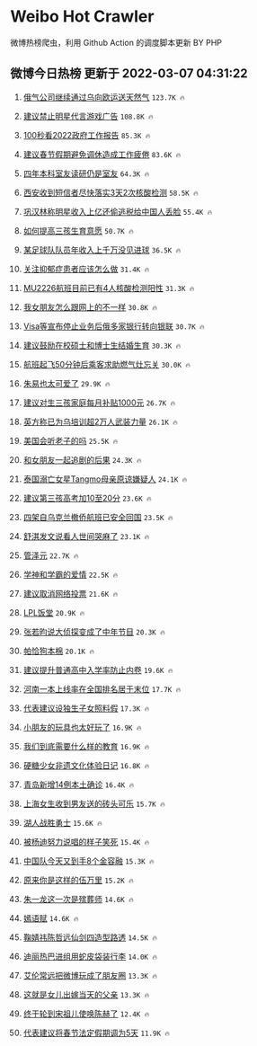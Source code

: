 # Weibo Hot Crawler 



微博热榜爬虫，利用 Github Action 的调度脚本更新 BY PHP 


## 微博今日热榜 更新于 2022-03-07 04:31:22 
1. [俄气公司继续通过乌向欧运送天然气](https://s.weibo.com/weibo?q=%23%E4%BF%84%E6%B0%94%E5%85%AC%E5%8F%B8%E7%BB%A7%E7%BB%AD%E9%80%9A%E8%BF%87%E4%B9%8C%E5%90%91%E6%AC%A7%E8%BF%90%E9%80%81%E5%A4%A9%E7%84%B6%E6%B0%94%23&Refer=top) `123.7K 🔥` 

1. [建议禁止明星代言游戏广告](https://s.weibo.com/weibo?q=%23%E5%BB%BA%E8%AE%AE%E7%A6%81%E6%AD%A2%E6%98%8E%E6%98%9F%E4%BB%A3%E8%A8%80%E6%B8%B8%E6%88%8F%E5%B9%BF%E5%91%8A%23&Refer=top) `108.8K 🔥` 

1. [100秒看2022政府工作报告](https://s.weibo.com/weibo?q=%23100%E7%A7%92%E7%9C%8B2022%E6%94%BF%E5%BA%9C%E5%B7%A5%E4%BD%9C%E6%8A%A5%E5%91%8A%23&Refer=top) `85.3K 🔥` 

1. [建议春节假期避免调休造成工作疲倦](https://s.weibo.com/weibo?q=%23%E5%BB%BA%E8%AE%AE%E6%98%A5%E8%8A%82%E5%81%87%E6%9C%9F%E9%81%BF%E5%85%8D%E8%B0%83%E4%BC%91%E9%80%A0%E6%88%90%E5%B7%A5%E4%BD%9C%E7%96%B2%E5%80%A6%23&Refer=top) `83.6K 🔥` 

1. [四年本科室友读研仍是室友](https://s.weibo.com/weibo?q=%23%E5%9B%9B%E5%B9%B4%E6%9C%AC%E7%A7%91%E5%AE%A4%E5%8F%8B%E8%AF%BB%E7%A0%94%E4%BB%8D%E6%98%AF%E5%AE%A4%E5%8F%8B%23&Refer=top) `64.3K 🔥` 

1. [西安收到短信者尽快落实3天2次核酸检测](https://s.weibo.com/weibo?q=%23%E8%A5%BF%E5%AE%89%E6%94%B6%E5%88%B0%E7%9F%AD%E4%BF%A1%E8%80%85%E5%B0%BD%E5%BF%AB%E8%90%BD%E5%AE%9E3%E5%A4%A92%E6%AC%A1%E6%A0%B8%E9%85%B8%E6%A3%80%E6%B5%8B%23&Refer=top) `58.5K 🔥` 

1. [巩汉林称明星收入上亿还偷逃税给中国人丢脸](https://s.weibo.com/weibo?q=%23%E5%B7%A9%E6%B1%89%E6%9E%97%E7%A7%B0%E6%98%8E%E6%98%9F%E6%94%B6%E5%85%A5%E4%B8%8A%E4%BA%BF%E8%BF%98%E5%81%B7%E9%80%83%E7%A8%8E%E7%BB%99%E4%B8%AD%E5%9B%BD%E4%BA%BA%E4%B8%A2%E8%84%B8%23&Refer=top) `55.4K 🔥` 

1. [如何提高三孩生育意愿](https://s.weibo.com/weibo?q=%23%E5%A6%82%E4%BD%95%E6%8F%90%E9%AB%98%E4%B8%89%E5%AD%A9%E7%94%9F%E8%82%B2%E6%84%8F%E6%84%BF%23&Refer=top) `50.7K 🔥` 

1. [某足球队队员年收入上千万没见进球](https://s.weibo.com/weibo?q=%23%E6%9F%90%E8%B6%B3%E7%90%83%E9%98%9F%E9%98%9F%E5%91%98%E5%B9%B4%E6%94%B6%E5%85%A5%E4%B8%8A%E5%8D%83%E4%B8%87%E6%B2%A1%E8%A7%81%E8%BF%9B%E7%90%83%23&Refer=top) `36.5K 🔥` 

1. [关注抑郁症患者应该怎么做](https://s.weibo.com/weibo?q=%23%E5%85%B3%E6%B3%A8%E6%8A%91%E9%83%81%E7%97%87%E6%82%A3%E8%80%85%E5%BA%94%E8%AF%A5%E6%80%8E%E4%B9%88%E5%81%9A%23&Refer=top) `31.4K 🔥` 

1. [MU2226航班目前已有4人核酸检测阳性](https://s.weibo.com/weibo?q=%23MU2226%E8%88%AA%E7%8F%AD%E7%9B%AE%E5%89%8D%E5%B7%B2%E6%9C%894%E4%BA%BA%E6%A0%B8%E9%85%B8%E6%A3%80%E6%B5%8B%E9%98%B3%E6%80%A7%23&Refer=top) `31.3K 🔥` 

1. [我女朋友怎么跟网上的不一样](https://s.weibo.com/weibo?q=%23%E6%88%91%E5%A5%B3%E6%9C%8B%E5%8F%8B%E6%80%8E%E4%B9%88%E8%B7%9F%E7%BD%91%E4%B8%8A%E7%9A%84%E4%B8%8D%E4%B8%80%E6%A0%B7%23&Refer=top) `30.8K 🔥` 

1. [Visa等宣布停止业务后俄多家银行转向银联](https://s.weibo.com/weibo?q=%23Visa%E7%AD%89%E5%AE%A3%E5%B8%83%E5%81%9C%E6%AD%A2%E4%B8%9A%E5%8A%A1%E5%90%8E%E4%BF%84%E5%A4%9A%E5%AE%B6%E9%93%B6%E8%A1%8C%E8%BD%AC%E5%90%91%E9%93%B6%E8%81%94%23&Refer=top) `30.7K 🔥` 

1. [建议鼓励在校硕士和博士生结婚生育](https://s.weibo.com/weibo?q=%23%E5%BB%BA%E8%AE%AE%E9%BC%93%E5%8A%B1%E5%9C%A8%E6%A0%A1%E7%A1%95%E5%A3%AB%E5%92%8C%E5%8D%9A%E5%A3%AB%E7%94%9F%E7%BB%93%E5%A9%9A%E7%94%9F%E8%82%B2%23&Refer=top) `30.3K 🔥` 

1. [航班起飞50分钟后乘客求助燃气灶忘关](https://s.weibo.com/weibo?q=%23%E8%88%AA%E7%8F%AD%E8%B5%B7%E9%A3%9E50%E5%88%86%E9%92%9F%E5%90%8E%E4%B9%98%E5%AE%A2%E6%B1%82%E5%8A%A9%E7%87%83%E6%B0%94%E7%81%B6%E5%BF%98%E5%85%B3%23&Refer=top) `30.0K 🔥` 

1. [朱易也太可爱了](https://s.weibo.com/weibo?q=%23%E6%9C%B1%E6%98%93%E4%B9%9F%E5%A4%AA%E5%8F%AF%E7%88%B1%E4%BA%86%23&Refer=top) `29.9K 🔥` 

1. [建议对生三孩家庭每月补贴1000元](https://s.weibo.com/weibo?q=%23%E5%BB%BA%E8%AE%AE%E5%AF%B9%E7%94%9F%E4%B8%89%E5%AD%A9%E5%AE%B6%E5%BA%AD%E6%AF%8F%E6%9C%88%E8%A1%A5%E8%B4%B41000%E5%85%83%23&Refer=top) `26.7K 🔥` 

1. [英方称已为乌培训超2万人武装力量](https://s.weibo.com/weibo?q=%23%E8%8B%B1%E6%96%B9%E7%A7%B0%E5%B7%B2%E4%B8%BA%E4%B9%8C%E5%9F%B9%E8%AE%AD%E8%B6%852%E4%B8%87%E4%BA%BA%E6%AD%A6%E8%A3%85%E5%8A%9B%E9%87%8F%23&Refer=top) `26.1K 🔥` 

1. [美国会听老子的吗](https://s.weibo.com/weibo?q=%23%E7%BE%8E%E5%9B%BD%E4%BC%9A%E5%90%AC%E8%80%81%E5%AD%90%E7%9A%84%E5%90%97%23&Refer=top) `25.5K 🔥` 

1. [和女朋友一起追剧的后果](https://s.weibo.com/weibo?q=%23%E5%92%8C%E5%A5%B3%E6%9C%8B%E5%8F%8B%E4%B8%80%E8%B5%B7%E8%BF%BD%E5%89%A7%E7%9A%84%E5%90%8E%E6%9E%9C%23&Refer=top) `24.3K 🔥` 

1. [泰国溺亡女星Tangmo母亲原谅嫌疑人](https://s.weibo.com/weibo?q=%23%E6%B3%B0%E5%9B%BD%E6%BA%BA%E4%BA%A1%E5%A5%B3%E6%98%9FTangmo%E6%AF%8D%E4%BA%B2%E5%8E%9F%E8%B0%85%E5%AB%8C%E7%96%91%E4%BA%BA%23&Refer=top) `24.1K 🔥` 

1. [建议第三孩高考加10至20分](https://s.weibo.com/weibo?q=%23%E5%BB%BA%E8%AE%AE%E7%AC%AC%E4%B8%89%E5%AD%A9%E9%AB%98%E8%80%83%E5%8A%A010%E8%87%B320%E5%88%86%23&Refer=top) `23.6K 🔥` 

1. [四架自乌克兰撤侨航班已安全回国](https://s.weibo.com/weibo?q=%23%E5%9B%9B%E6%9E%B6%E8%87%AA%E4%B9%8C%E5%85%8B%E5%85%B0%E6%92%A4%E4%BE%A8%E8%88%AA%E7%8F%AD%E5%B7%B2%E5%AE%89%E5%85%A8%E5%9B%9E%E5%9B%BD%23&Refer=top) `23.5K 🔥` 

1. [舒淇发文说看人世间哭麻了](https://s.weibo.com/weibo?q=%23%E8%88%92%E6%B7%87%E5%8F%91%E6%96%87%E8%AF%B4%E7%9C%8B%E4%BA%BA%E4%B8%96%E9%97%B4%E5%93%AD%E9%BA%BB%E4%BA%86%23&Refer=top) `23.1K 🔥` 

1. [管泽元](https://s.weibo.com/weibo?q=%E7%AE%A1%E6%B3%BD%E5%85%83&Refer=top) `22.7K 🔥` 

1. [学神和学霸的爱情](https://s.weibo.com/weibo?q=%23%E5%AD%A6%E7%A5%9E%E5%92%8C%E5%AD%A6%E9%9C%B8%E7%9A%84%E7%88%B1%E6%83%85%23&Refer=top) `22.5K 🔥` 

1. [建议取消网络投票](https://s.weibo.com/weibo?q=%23%E5%BB%BA%E8%AE%AE%E5%8F%96%E6%B6%88%E7%BD%91%E7%BB%9C%E6%8A%95%E7%A5%A8%23&Refer=top) `21.6K 🔥` 

1. [LPL饭堂](https://s.weibo.com/weibo?q=LPL%E9%A5%AD%E5%A0%82&Refer=top) `20.9K 🔥` 

1. [张若昀说大侦探变成了中年节目](https://s.weibo.com/weibo?q=%23%E5%BC%A0%E8%8B%A5%E6%98%80%E8%AF%B4%E5%A4%A7%E4%BE%A6%E6%8E%A2%E5%8F%98%E6%88%90%E4%BA%86%E4%B8%AD%E5%B9%B4%E8%8A%82%E7%9B%AE%23&Refer=top) `20.3K 🔥` 

1. [帕恰狗本棉](https://s.weibo.com/weibo?q=%E5%B8%95%E6%81%B0%E7%8B%97%E6%9C%AC%E6%A3%89&Refer=top) `20.1K 🔥` 

1. [建议提升普通高中入学率防止内卷](https://s.weibo.com/weibo?q=%23%E5%BB%BA%E8%AE%AE%E6%8F%90%E5%8D%87%E6%99%AE%E9%80%9A%E9%AB%98%E4%B8%AD%E5%85%A5%E5%AD%A6%E7%8E%87%E9%98%B2%E6%AD%A2%E5%86%85%E5%8D%B7%23&Refer=top) `19.6K 🔥` 

1. [河南一本上线率在全国排名居于末位](https://s.weibo.com/weibo?q=%23%E6%B2%B3%E5%8D%97%E4%B8%80%E6%9C%AC%E4%B8%8A%E7%BA%BF%E7%8E%87%E5%9C%A8%E5%85%A8%E5%9B%BD%E6%8E%92%E5%90%8D%E5%B1%85%E4%BA%8E%E6%9C%AB%E4%BD%8D%23&Refer=top) `17.7K 🔥` 

1. [代表建议设独生子女照料假](https://s.weibo.com/weibo?q=%23%E4%BB%A3%E8%A1%A8%E5%BB%BA%E8%AE%AE%E8%AE%BE%E7%8B%AC%E7%94%9F%E5%AD%90%E5%A5%B3%E7%85%A7%E6%96%99%E5%81%87%23&Refer=top) `17.3K 🔥` 

1. [小朋友的玩具也太好玩了](https://s.weibo.com/weibo?q=%23%E5%B0%8F%E6%9C%8B%E5%8F%8B%E7%9A%84%E7%8E%A9%E5%85%B7%E4%B9%9F%E5%A4%AA%E5%A5%BD%E7%8E%A9%E4%BA%86%23&Refer=top) `16.9K 🔥` 

1. [我们到底需要什么样的教育](https://s.weibo.com/weibo?q=%23%E6%88%91%E4%BB%AC%E5%88%B0%E5%BA%95%E9%9C%80%E8%A6%81%E4%BB%80%E4%B9%88%E6%A0%B7%E7%9A%84%E6%95%99%E8%82%B2%23&Refer=top) `16.9K 🔥` 

1. [硬糖少女非遗文化体验日记](https://s.weibo.com/weibo?q=%23%E7%A1%AC%E7%B3%96%E5%B0%91%E5%A5%B3%E9%9D%9E%E9%81%97%E6%96%87%E5%8C%96%E4%BD%93%E9%AA%8C%E6%97%A5%E8%AE%B0%23&Refer=top) `16.8K 🔥` 

1. [青岛新增14例本土确诊](https://s.weibo.com/weibo?q=%23%E9%9D%92%E5%B2%9B%E6%96%B0%E5%A2%9E14%E4%BE%8B%E6%9C%AC%E5%9C%9F%E7%A1%AE%E8%AF%8A%23&Refer=top) `16.4K 🔥` 

1. [上海女生收到男友送的砖头可乐](https://s.weibo.com/weibo?q=%23%E4%B8%8A%E6%B5%B7%E5%A5%B3%E7%94%9F%E6%94%B6%E5%88%B0%E7%94%B7%E5%8F%8B%E9%80%81%E7%9A%84%E7%A0%96%E5%A4%B4%E5%8F%AF%E4%B9%90%23&Refer=top) `15.7K 🔥` 

1. [湖人战胜勇士](https://s.weibo.com/weibo?q=%23%E6%B9%96%E4%BA%BA%E6%88%98%E8%83%9C%E5%8B%87%E5%A3%AB%23&Refer=top) `15.6K 🔥` 

1. [被杨迪努力说唱的样子笑死](https://s.weibo.com/weibo?q=%23%E8%A2%AB%E6%9D%A8%E8%BF%AA%E5%8A%AA%E5%8A%9B%E8%AF%B4%E5%94%B1%E7%9A%84%E6%A0%B7%E5%AD%90%E7%AC%91%E6%AD%BB%23&Refer=top) `15.4K 🔥` 

1. [中国队今天又到手8个金容融](https://s.weibo.com/weibo?q=%23%E4%B8%AD%E5%9B%BD%E9%98%9F%E4%BB%8A%E5%A4%A9%E5%8F%88%E5%88%B0%E6%89%8B8%E4%B8%AA%E9%87%91%E5%AE%B9%E8%9E%8D%23&Refer=top) `15.3K 🔥` 

1. [原来你是这样的伍万里](https://s.weibo.com/weibo?q=%23%E5%8E%9F%E6%9D%A5%E4%BD%A0%E6%98%AF%E8%BF%99%E6%A0%B7%E7%9A%84%E4%BC%8D%E4%B8%87%E9%87%8C%23&Refer=top) `15.2K 🔥` 

1. [朱一龙这一次是殡葬师](https://s.weibo.com/weibo?q=%23%E6%9C%B1%E4%B8%80%E9%BE%99%E8%BF%99%E4%B8%80%E6%AC%A1%E6%98%AF%E6%AE%A1%E8%91%AC%E5%B8%88%23&Refer=top) `14.6K 🔥` 

1. [嫣语赋](https://s.weibo.com/weibo?q=%E5%AB%A3%E8%AF%AD%E8%B5%8B&Refer=top) `14.6K 🔥` 

1. [鞠婧祎陈哲远仙剑四造型路透](https://s.weibo.com/weibo?q=%23%E9%9E%A0%E5%A9%A7%E7%A5%8E%E9%99%88%E5%93%B2%E8%BF%9C%E4%BB%99%E5%89%91%E5%9B%9B%E9%80%A0%E5%9E%8B%E8%B7%AF%E9%80%8F%23&Refer=top) `14.5K 🔥` 

1. [迪丽热巴进组用蛇皮袋装行李](https://s.weibo.com/weibo?q=%23%E8%BF%AA%E4%B8%BD%E7%83%AD%E5%B7%B4%E8%BF%9B%E7%BB%84%E7%94%A8%E8%9B%87%E7%9A%AE%E8%A2%8B%E8%A3%85%E8%A1%8C%E6%9D%8E%23&Refer=top) `14.0K 🔥` 

1. [艾伦常远把微博玩成了朋友圈](https://s.weibo.com/weibo?q=%23%E8%89%BE%E4%BC%A6%E5%B8%B8%E8%BF%9C%E6%8A%8A%E5%BE%AE%E5%8D%9A%E7%8E%A9%E6%88%90%E4%BA%86%E6%9C%8B%E5%8F%8B%E5%9C%88%23&Refer=top) `13.3K 🔥` 

1. [这就是女儿出嫁当天的父亲](https://s.weibo.com/weibo?q=%23%E8%BF%99%E5%B0%B1%E6%98%AF%E5%A5%B3%E5%84%BF%E5%87%BA%E5%AB%81%E5%BD%93%E5%A4%A9%E7%9A%84%E7%88%B6%E4%BA%B2%23&Refer=top) `13.3K 🔥` 

1. [终于轮到宋祖儿使唤陈赫了](https://s.weibo.com/weibo?q=%23%E7%BB%88%E4%BA%8E%E8%BD%AE%E5%88%B0%E5%AE%8B%E7%A5%96%E5%84%BF%E4%BD%BF%E5%94%A4%E9%99%88%E8%B5%AB%E4%BA%86%23&Refer=top) `12.4K 🔥` 

1. [代表建议将春节法定假期调为5天](https://s.weibo.com/weibo?q=%23%E4%BB%A3%E8%A1%A8%E5%BB%BA%E8%AE%AE%E5%B0%86%E6%98%A5%E8%8A%82%E6%B3%95%E5%AE%9A%E5%81%87%E6%9C%9F%E8%B0%83%E4%B8%BA5%E5%A4%A9%23&Refer=top) `11.9K 🔥` 

